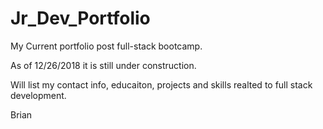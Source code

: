 # Jr_Dev_Portfolio

My Current portfolio post full-stack bootcamp.

As of 12/26/2018 it is still under construction.

Will list my contact info, educaiton, projects and skills realted to full stack development.

Brian
